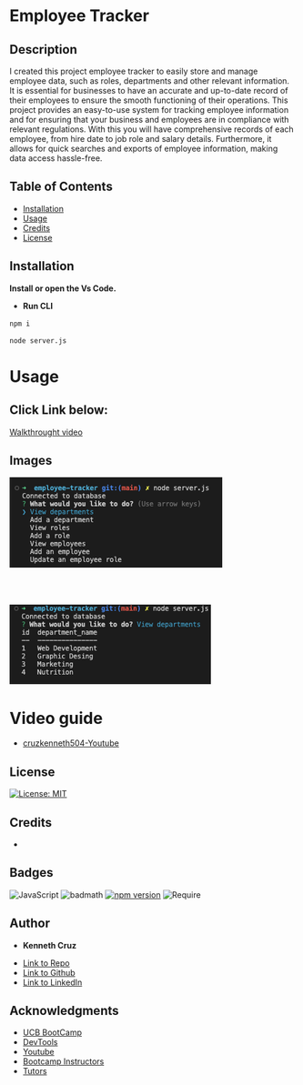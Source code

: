 # Employee Tracker

## Description 

I created this project employee tracker to easily store and manage employee data, such as roles, departments and other relevant information. It is essential for businesses to have an accurate and up-to-date record of their employees to ensure the smooth functioning of their operations. This project provides an easy-to-use system for tracking employee information and for ensuring that your business and employees are in compliance with relevant regulations. With this you will have comprehensive records of each employee, from hire date to job role and salary details. Furthermore, it allows for quick searches and exports of employee information, making data access hassle-free.
 
## Table of Contents 



* [Installation](#installation)
* [Usage](#usage)
* [Credits](#credits)
* [License](#license)


## Installation

**Install or open the Vs Code.**

*  **Run CLI**

```CLI-step 1
npm i
```

```CLI-step 2
node server.js
```

# Usage 

## Click Link below:

[Walkthrought video](https://youtu.be/G66yAP3TETI)

## Images

 ![CLI-example](./imgs/main%20menu.png) 

<br/>
<br/>

![CLI-example](./imgs/table%20view.png)



# Video guide

- [cruzkenneth504-Youtube]() 



## License
[![License: MIT](https://img.shields.io/badge/License-MIT-yellow.svg)](https://opensource.org/licenses/MIT)



## Credits
 - 


## Badges
![JavaScript](https://img.shields.io/badge/JavaScript-ES6-yellow)
![badmath](https://img.shields.io/github/languages/top/nielsenjared/badmath)
[![npm version](https://img.shields.io/npm/v/console.table.svg)](https://www.npmjs.com/package/console.table)
![Require](https://img.shields.io/badge/Require.js-v2.3.6-orange)

## **Author**

* **Kenneth Cruz** 
- [Link to Repo](https://github.com/Cruzkenneth504/employee-tracker)
- [Link to Github](https://github.com/cruzkenneth504)
- [Link to LinkedIn](linkedin.com/in/cruzkenneth504)

## **Acknowledgments**

* [UCB BootCamp](https://bootcamp.berkeley.edu/)
* [DevTools](https://dev.to/)
* [Youtube](https://www.youtube.com/)
* [Bootcamp Instructors](https://bootcamp.berkeley.edu/)
* [Tutors]( https://tinyurl.com/BootCampTutorTeam)
 
